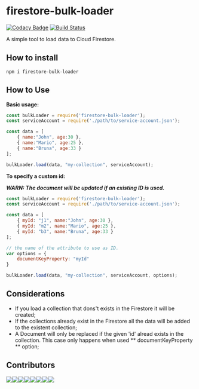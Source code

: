 # firestore-bulk-loader

[![Codacy Badge](https://api.codacy.com/project/badge/Grade/7df8ffe9407c444d9992e9aa16f50607)](https://www.codacy.com/manual/marcosvidolin/firestore-bulk-loader?utm_source=github.com&amp;utm_medium=referral&amp;utm_content=marcosvidolin/firestore-bulk-loader&amp;utm_campaign=Badge_Grade) [![Build Status](https://travis-ci.org/marcosvidolin/firestore-bulk-loader.svg?branch=master)](https://travis-ci.org/marcosvidolin/firestore-bulk-loader)

A simple tool to load data to Cloud Firestore.

## How to install

```shell
npm i firestore-bulk-loader
```

## How to Use

**Basic usage:**

```javascript
const bulkLoader = require('firestore-bulk-loader');
const serviceAccount = require('./path/to/service-account.json');

const data = [
    { name:"John", age:30 },
    { name:"Mario", age:25 },
    { name:"Bruna", age:33 }
];

bulkLoader.load(data, "my-collection", serviceAccount);
```

**To specify a custom id:**

***WARN: The document will be updated if an existing ID is used.***

```javascript
const bulkLoader = require('firestore-bulk-loader');
const serviceAccount = require('./path/to/service-account.json');

const data = [
    { myId: "j1", name:"John", age:30 },
    { myId: "m2", name:"Mario", age:25 },
    { myId: "b3", name:"Bruna", age:33 }
];

// the name of the attribute to use as ID.
var options = {
    documentKeyProperty: "myId"
}

bulkLoader.load(data, "my-collection", serviceAccount, options);
```

## Considerations

- If you load a collection that dons't exists in the Firestore it will be created;
- If the collections already exist in the Firestore all the data will be added to the existent collection;
- A Document will only be replaced if the given 'id' alread exists in the collection. This case only happens when used ** documentKeyProperty ** option;

## Contributors

[![](https://sourcerer.io/fame/marcosvidolin/marcosvidolin/firestore-bulk-loader/images/0)](https://sourcerer.io/fame/marcosvidolin/marcosvidolin/firestore-bulk-loader/links/0)[![](https://sourcerer.io/fame/marcosvidolin/marcosvidolin/firestore-bulk-loader/images/1)](https://sourcerer.io/fame/marcosvidolin/marcosvidolin/firestore-bulk-loader/links/1)[![](https://sourcerer.io/fame/marcosvidolin/marcosvidolin/firestore-bulk-loader/images/2)](https://sourcerer.io/fame/marcosvidolin/marcosvidolin/firestore-bulk-loader/links/2)[![](https://sourcerer.io/fame/marcosvidolin/marcosvidolin/firestore-bulk-loader/images/3)](https://sourcerer.io/fame/marcosvidolin/marcosvidolin/firestore-bulk-loader/links/3)[![](https://sourcerer.io/fame/marcosvidolin/marcosvidolin/firestore-bulk-loader/images/4)](https://sourcerer.io/fame/marcosvidolin/marcosvidolin/firestore-bulk-loader/links/4)[![](https://sourcerer.io/fame/marcosvidolin/marcosvidolin/firestore-bulk-loader/images/5)](https://sourcerer.io/fame/marcosvidolin/marcosvidolin/firestore-bulk-loader/links/5)[![](https://sourcerer.io/fame/marcosvidolin/marcosvidolin/firestore-bulk-loader/images/6)](https://sourcerer.io/fame/marcosvidolin/marcosvidolin/firestore-bulk-loader/links/6)[![](https://sourcerer.io/fame/marcosvidolin/marcosvidolin/firestore-bulk-loader/images/7)](https://sourcerer.io/fame/marcosvidolin/marcosvidolin/firestore-bulk-loader/links/7)
